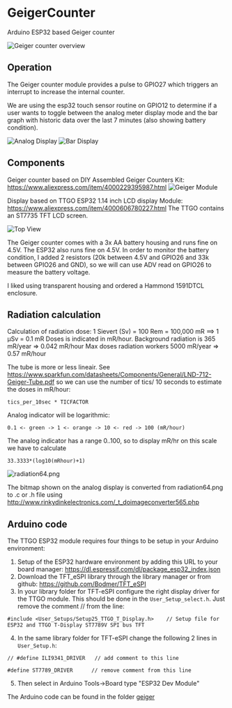 # GeigerCounter
Arduino ESP32 based Geiger counter

![Geiger counter overview](img/Overview.jpeg?raw=true "Geiger counter overview")

## Operation
The Geiger counter module provides a pulse to GPIO27 which triggers an interrupt to increase the internal counter.
 
We are using the esp32 touch sensor routine on GPIO12 to determine if a user wants to toggle between the
analog meter display mode and the bar graph with historic data over the last 7 minutes (also showing battery condition).

![Analog Display](img/AnalogDisplay.jpeg?raw=true "Analog Display")
![Bar Display](img/BarDisplay.jpeg?raw=true "Bar Display")

## Components
Geiger counter based on DIY Assembled Geiger Counters Kit: https://www.aliexpress.com/item/4000229395987.html
![Geiger Module](img/GeigerModule.jpeg?raw=true "Geiger Module")

Display based on TTGO ESP32 1.14 inch LCD display Module:  https://www.aliexpress.com/item/4000606780227.html
The TTGO contains an ST7735 TFT LCD screen.

![Top View](img/TopView.jpeg?raw=true "Top View")

The Geiger counter comes with a 3x AA battery housing and runs fine on 4.5V. The ESP32 also runs fine on 4.5V. 
In order to monitor the battery condition, I added 2 resistors (20k between 4.5V and GPIO26 and 33k between GPIO26 and GND), so we will can use ADV read on GPIO26 to measure the battery voltage.

I liked using transparent housing and ordered a Hammond 1591DTCL enclosure.

## Radiation calculation
Calculation of radiation dose: 1 Sievert (Sv) = 100 Rem = 100,000 mR ==> 1 μSv = 0.1 mR
Doses is indicated in mR/hour.
Background radiation is 365 mR/year => 0.042 mR/hour
Max doses radiation workers 5000 mR/year => 0.57 mR/hour

The tube is more or less lineair. See https://www.sparkfun.com/datasheets/Components/General/LND-712-Geiger-Tube.pdf so we can use the number of tics/ 10 seconds to estimate the doses in mR/hour:

```tics_per_10sec * TICFACTOR```

Analog indicator will be logarithmic: 

```0.1 <- green -> 1 <- orange -> 10 <- red -> 100 (mR/hour)```

The analog indicator has a range 0..100, so to display mR/hr on this scale we have to calculate

```33.3333*(log10(mRhour)+1)```

![radiation64.png](img/radiation64.png?raw=true)

The bitmap shown on the analog display is converted from radiation64.png to .c or .h file using
http://www.rinkydinkelectronics.com/_t_doimageconverter565.php

## Arduino code
The TTGO ESP32 module requires four things to be setup in your Arduino environment:
1. Setup of the ESP32 hardware environment by adding this URL to your board manager: https://dl.espressif.com/dl/package_esp32_index.json
2. Download the TFT_eSPI library through the library manager or from github: https://github.com/Bodmer/TFT_eSPI
3. In your library folder for TFT-eSPI configure the right display driver for the TTGO module. This should be done in the ```User_Setup_select.h```. Just remove the comment // from the line:

```#include <User_Setups/Setup25_TTGO_T_Display.h>    // Setup file for ESP32 and TTGO T-Display ST7789V SPI bus TFT```

4. In the same library folder for TFT-eSPI change the following 2 lines in ```User_Setup.h```:

```
// #define ILI9341_DRIVER	// add comment to this line

#define ST7789_DRIVER      // remove comment from this line
```

5. Then select in Arduino Tools->Board type "ESP32 Dev Module"  

The Arduino code can be found in the folder [geiger](geiger)
